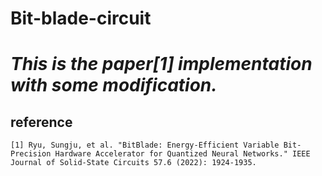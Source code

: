 # Bit-blade-circuit

# *This is the paper[1] implementation with some modification.*

## reference
    [1] Ryu, Sungju, et al. "BitBlade: Energy-Efficient Variable Bit-Precision Hardware Accelerator for Quantized Neural Networks." IEEE Journal of Solid-State Circuits 57.6 (2022): 1924-1935.
